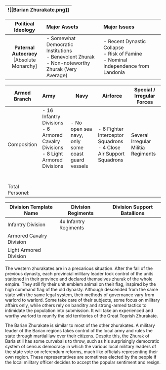 
| ![[Barian Zhurakate.png]] |
| ------------------------- |

|            **Political Ideology**             | **Major Assets**                                                                                    | Major Issues                                                                           |
| :-------------------------------------------: | :-------------------------------------------------------------------------------------------------- | :------------------------------------------------------------------------------------- |
| **Paternal Autocracy**<br>[Absolute Monarchy] | - Somewhat Democratic Institutions<br>- Benevolent Zhurak<br>- Non-noteworthy Zhurak (Very Average) | - Recent Dynastic Collapse<br>- Risk of Famine<br>- Nominal Independence from Landonia |

| Armed Branch    | Army                                                                                                | Navy                                              | Airforce                                                             | Special / Irregular Forces          |
| --------------- | :-------------------------------------------------------------------------------------------------- | ------------------------------------------------- | -------------------------------------------------------------------- | ----------------------------------- |
| Composition     | - 16 Infantry Divisions<br>- 6 Armored Cavalry Divisions<br>- 8 Light Armored Divisions<br><br><br> | - No open sea navy, only some coast guard vessels | - 6 Fighter Interceptor Squadrons<br>- 4 Close Air Support Squadrons | Several Irregular Militia Regiments |
| Total Personel: |                                                                                                     |                                                   |                                                                      |                                     |

| Division Template Name   | Division Regiments    | Division Support Batallions |
| ------------------------ | --------------------- | --------------------------- |
| Infantry Division        | 4x Infantry Regiments |                             |
| Armored Cavalry Division |                       |                             |
| Light Armored Division   |                       |                             |
The western zhurakates are in a precarious situation. After the fall of the previous dynasty, each provincial military leader took control of the units stationed in their province and declared themselves zhurak of the whole empire. They still fly their unit emblem animal on their flag, inspired by the high command flag of the old dynasty. Although descended from the same state with the same legal system, their methods of governance vary from warlord to warlord. Some take care of their subjects, some focus on military affairs only, while others rely on banditry and strong-armed tactics to intimidate the population into submission. It will take an experienced and worthy warlord to reunify the old territories of the Great Toprish Zhurakate.

The Barian Zhurakate is similar to most of the other zhurakates. A military leader of the Barian regions takes control of the local army and rules the state through martial law over their citizens. Despite this, the Zhurak of Baria still has some curveballs to throw, such as his surprisingly democratic system of census democracy in which the various local military leaders of the state vote on referendum reforms, much like officials representing their own region. These representatives are sometimes elected by the people if the local military officer decides to accept the popular sentiment and resign.